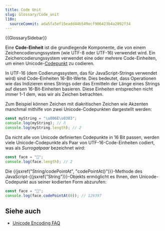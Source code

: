 ```yaml
---
title: Code Unit
slug: Glossary/Code_unit
l10n:
  sourceCommit: ada5fa5ef15eadd44b549ecf906423b4a2092f34
---
```


{{GlossarySidebar}}

Eine **Code-Einheit** ist die grundlegende Komponente, die von einem Zeichencodierungssystem (wie UTF-8 oder UTF-16) verwendet wird. Ein Zeichencodierungssystem verwendet eine oder mehrere Code-Einheiten, um einen Unicode-[Codepunkt](/de/docs/Glossary/code_point) zu codieren.

In UTF-16 (dem Codierungssystem, das für JavaScript-Strings verwendet wird) sind Code-Einheiten 16-Bit-Werte. Dies bedeutet, dass Operationen wie das Indizieren eines Strings oder das Ermitteln der Länge eines Strings auf diesen 16-Bit-Einheiten basieren. Diese Einheiten entsprechen nicht immer 1-1 dem, was wir als Zeichen betrachten.

Zum Beispiel können Zeichen mit diakritischen Zeichen wie Akzenten manchmal mithilfe von zwei Unicode-Codepunkten dargestellt werden:

```js
const myString = "\u006E\u0303";
console.log(myString); // ñ
console.log(myString.length); // 2
```

Da nicht alle von Unicode definierten Codepunkte in 16 Bit passen, werden viele Unicode-Codepunkte als Paar von UTF-16-Code-Einheiten codiert, was als _Surrogatpaar_ bezeichnet wird:

```js
const face = "🥵";
console.log(face.length); // 2
```

Die {{jsxref("String/codePointAt", "codePointAt()")}}-Methode des JavaScript-{{jsxref("String")}}-Objekts ermöglicht es Ihnen, den Unicode-Codepunkt aus seiner kodierten Form abzurufen:

```js
const face = "🥵";
console.log(face.codePointAt(0)); // 129397
```

## Siehe auch

- [Unicode Encoding FAQ](https://www.unicode.org/faq/utf_bom.html)
